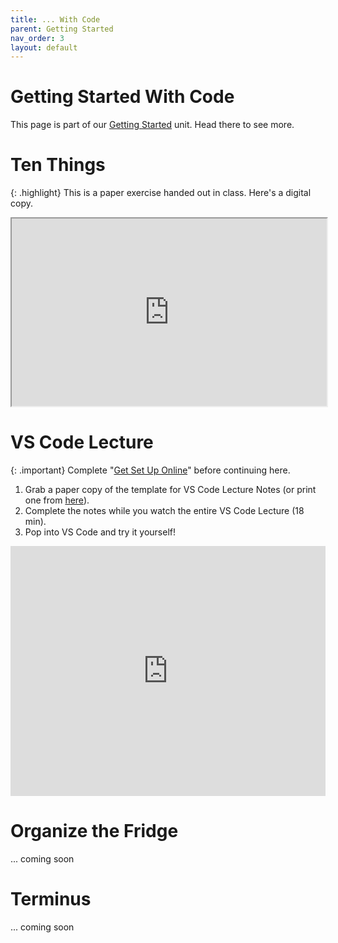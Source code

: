 ```yaml
---
title: ... With Code
parent: Getting Started
nav_order: 3
layout: default
---
```


# Getting Started With Code

This page is part of our [Getting Started](../) unit. Head there to see more.

# Ten Things

{: .highlight}
This is a paper exercise handed out in class. Here's a digital copy.

<iframe src="https://drive.google.com/file/d/1UWucnucE0gzNZwyc-XXkAhEkfK5KEGYb/preview" width="100%" height="300"></iframe>

# VS Code Lecture

{: .important}
Complete "[Get Set Up Online](../with-this-class/#get-set-up-online)" before continuing here.

1. Grab a paper copy of the template for VS Code Lecture Notes (or print one from [here](https://docs.google.com/document/d/1cKwEOmN3cXCn1QIoKPLEmcSTBwF6e8PFn2B1XFRd9w8/edit)).
1. Complete the notes while you watch the entire VS Code Lecture (18 min).
1. Pop into VS Code and try it yourself!

<iframe width="100%" height="400" src="https://www.youtube.com/embed/Oi1lvJS4uS8?si=J26U13g-oKg-nl-B" title="YouTube video player" frameborder="0" allow="accelerometer; autoplay; clipboard-write; encrypted-media; gyroscope; picture-in-picture; web-share" referrerpolicy="strict-origin-when-cross-origin" allowfullscreen></iframe>

# Organize the Fridge

... coming soon

# Terminus

... coming soon
